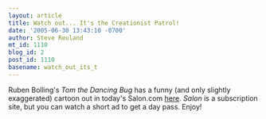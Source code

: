 ```yaml
---
layout: article
title: Watch out... It's the Creationist Patrol!
date: '2005-06-30 13:43:10 -0700'
author: Steve Reuland
mt_id: 1110
blog_id: 2
post_id: 1110
basename: watch_out_its_t
---
```

<img src="/PT/uploads/2005/patrol.gif" alt="" style="float:left;" />

Ruben Bolling's _Tom the Dancing Bug_ has a funny (and only slightly exaggerated) cartoon out in today's Salon.com [here](http://www.salon.com/comics/boll/2005/06/30/boll/index1.html).  _Salon_ is a subscription site, but you can watch a short ad to get a day pass.  Enjoy!
